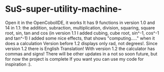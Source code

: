 # SuS-super-utility-machine-
Open it in the OpenCobolIDE, it works 
It has 9 functions in version 1.0 and 14 in 1.1: the addition, subraction, 
multiplication, division, squaring, square root, sin, tan and cos (in version 1.1 I added cubing, cube root, sin^-1, cos^-1 and tan^-1)
I added some nice effects, that shows "computing....." when it does a calculation
Version before 1.2 displays only rad, not degrees!.
Since version 1.2 there is English Translation!
With version 1.2 the calculator has commas and signs!
There will be other updates in a not so soon future, but for now the project is complete
If you want you can use my code for inspiration :).
